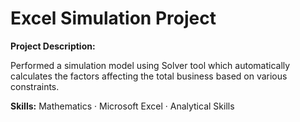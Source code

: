 # Excel Simulation Project
**Project Description:**

Performed a simulation model using Solver tool which automatically calculates the factors affecting the total business based on various constraints.

**Skills:** Mathematics · Microsoft Excel · Analytical Skills
